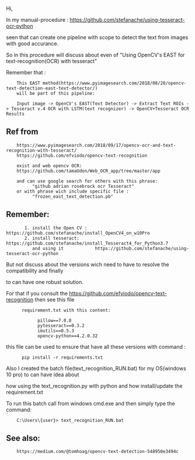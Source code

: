 Hi,

In my manual-procedure : https://github.com/stefanache/using-tesseract-ocr-python

seen that can create one pipeline with scope to detect the text from images with good accurance.

So in this procedure will discuss about even of "Using OpenCV's EAST for text-recognition(OCR) with tesseract"  

Remember that :

        This EAST method(https://www.pyimagesearch.com/2018/08/20/opencv-text-detection-east-text-detector/)
        will be part of this pipeline:

        Input image -> OpenCV's EAST(Text Detector) -> Extract Text ROIs -> Tesseract v.4 OCR with LSTM(text recognizer) -> OpenCV+Tesseract OCR Results

Ref from 
--------

        https://www.pyimagesearch.com/2018/09/17/opencv-ocr-and-text-recognition-with-tesseract/
        https://github.com/efviodo/opencv-text-recognition
        
        exist and web opencv OCR: 
        https://github.com/tamaUdon/Web_OCR_app/tree/master/app
        
        and can use google search for others with this phrase: 
              "github adrian rosebrock ocr Tesseract"
        or with phrase wich include specific file :
              "frozen_east_text_detection.pb"
Remember:
---------

           1. install the Open CV :   https://github.com/stefanache/install_OpenCV4_on_w10Pro
           2. install tesseract:      https://github.com/stefanache/install_Tesseract4_for_Python3.7
              and using it            https://github.com/stefanache/using-tesseract-ocr-python
              
But not discuss about the versions wich need to have to resolve the compatibility and finally 

to can have one robust solution. 

For that if you consult the  https://github.com/efviodo/opencv-text-recognition then see this file 

          requirement.txt with this content:
          
                pillow==7.0.0
                pytesseract==0.3.2
                imutils==0.5.3
                opencv-python==4.2.0.32
                
this file can be used to ensure that have all these versions with command :

          pip install -r requirements.txt
          
Also I created the batch file(text_recognition_RUN.bat) for my OS(windows 10 pro) to can have idea about

how using the text_recognition.py with python and how install/update the requirement.txt

To run this batch call from windows cmd.exe and then simply type the command:

        C:\Users\{user}> text_recognition_RUN.bat
        
See also:
---------

        https://medium.com/@tomhoag/opencv-text-detection-548950e3494c
        
